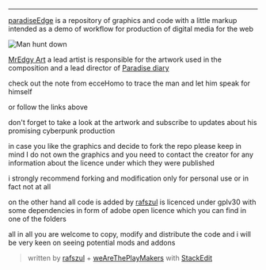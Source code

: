 <script src="https://gist.github.com/rafszul/d8d1ec074e1bff4f84c5.js"></script>

---


[paradiseEdge](https://github.com/weAreThePlayMakers/paradiseEdge) is a repository of graphics and code with a little markup intended as a demo of workflow for production of digital media for the web

![Man hunt down][1]

[MrEdgy Art](https://www.behance.net/Edgyart/) a lead artist is  responsible for the artwork used in the composition and a lead director of [Paradise diary](https://www.facebook.com/ParadiseDiary/)

check out the note from ecceHomo to trace the man and let him speak for himself

or follow the links above

don't forget to take a look at the artwork and subscribe to updates about his promising cyberpunk production

in case you like the graphics and decide to fork the repo please keep in mind I do not own the graphics and you need to contact the creator for any information about the licence under which they were published

i strongly recommend forking and modification  only for personal use or in fact not at all

on the other hand all code is added by [rafszul](https://github.com/rafszul) is licenced under gplv30 with some dependencies in form of adobe open licence which you can find in one of the folders 

all in all you are welcome to copy, modify and distribute the code and i will be very keen on seeing potential mods and addons



> written by [rafszul](https://github.com/rafszul) + [weAreThePlayMakers](http://wearetheplaymakers.com/) with [StackEdit](https://stackedit.io/)


  [1]: https://fbcdn-sphotos-c-a.akamaihd.net/hphotos-ak-xfp1/t31.0-8/s720x720/10535584_693409510745732_4954347513733840764_o.jpg